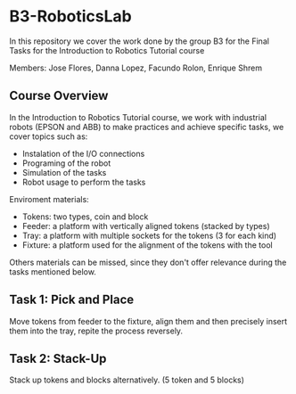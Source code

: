 # B3-RoboticsLab
In this repository we cover the work done by the group B3 for the Final Tasks for the Introduction to Robotics Tutorial course

Members: Jose Flores, Danna Lopez, Facundo Rolon, Enrique Shrem

## Course Overview
In the Introduction to Robotics Tutorial course, we work with industrial robots (EPSON and ABB) to make practices and achieve specific tasks, we cover topics such as:
- Instalation of the I/O connections
- Programing of the robot
- Simulation of the tasks
- Robot usage to perform the tasks

Enviroment materials:
- Tokens: two types, coin and block
- Feeder: a platform with vertically aligned tokens (stacked by types)
- Tray: a platform with multiple sockets for the tokens (3 for each kind)
- Fixture: a platform used for the alignment of the tokens with the tool

Others materials can be missed, since they don't offer relevance during the tasks mentioned below.

## Task 1: Pick and Place
Move tokens from feeder to the fixture, align them and then precisely insert them into the tray, repite the process reversely.

## Task 2: Stack-Up
Stack up tokens and blocks alternatively. (5 token and 5 blocks)
